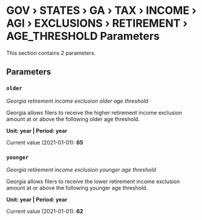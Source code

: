 # GOV › STATES › GA › TAX › INCOME › AGI › EXCLUSIONS › RETIREMENT › AGE_THRESHOLD Parameters

This section contains 2 parameters.

## Parameters

### `older`
*Georgia retirement income exclusion older age threshold*

Georgia allows filers to receive the higher retirement income exclusion amount at or above the following older age threshold.

**Unit: year | Period: year**

Current value (2021-01-01): **65**


### `younger`
*Georgia retirement income exclusion younger age threshold*

Georgia allows filers to receive the lower retirement income exclusion amount at or above the following younger age threshold.

**Unit: year | Period: year**

Current value (2021-01-01): **62**

